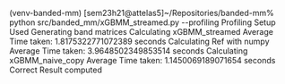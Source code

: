 (venv-banded-mm) [sem23h21@attelas5]~/Repositories/banded-mm% python src/banded_mm/xGBMM_streamed.py --profiling
Profiling Setup Used
Generating band matrices
Calculating xGBMM_streamed
Average Time taken: 1.8175322771072389 seconds
Calculating Ref with numpy
Average Time taken: 3.9648502349853514 seconds
Calculating xGBMM_naive_copy
Average Time taken: 1.1450069189071654 seconds
Correct Result computed
